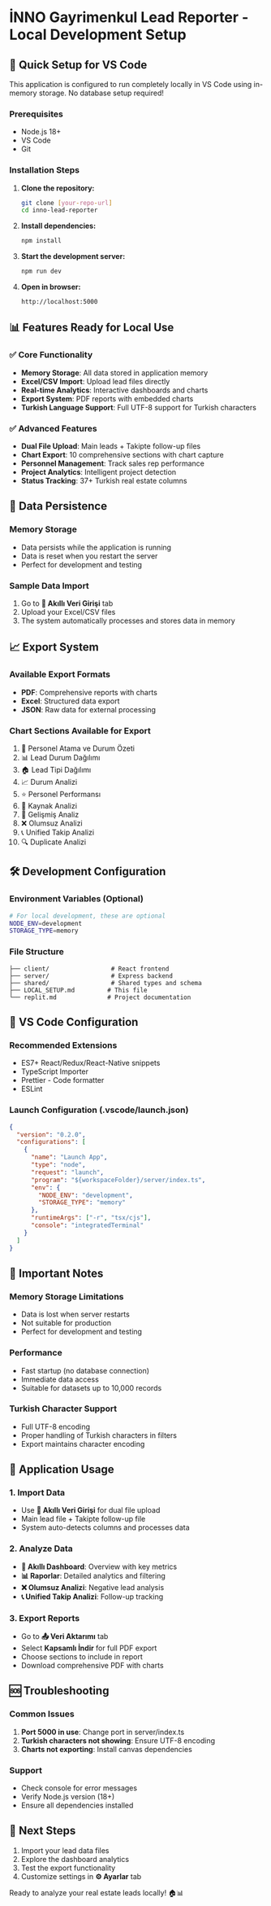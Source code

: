 # İNNO Gayrimenkul Lead Reporter - Local Development Setup

## 🚀 Quick Setup for VS Code

This application is configured to run completely locally in VS Code using in-memory storage. No database setup required!

### Prerequisites
- Node.js 18+ 
- VS Code
- Git

### Installation Steps

1. **Clone the repository:**
   ```bash
   git clone [your-repo-url]
   cd inno-lead-reporter
   ```

2. **Install dependencies:**
   ```bash
   npm install
   ```

3. **Start the development server:**
   ```bash
   npm run dev
   ```

4. **Open in browser:**
   ```
   http://localhost:5000
   ```

## 📊 Features Ready for Local Use

### ✅ Core Functionality
- **Memory Storage**: All data stored in application memory
- **Excel/CSV Import**: Upload lead files directly
- **Real-time Analytics**: Interactive dashboards and charts
- **Export System**: PDF reports with embedded charts
- **Turkish Language Support**: Full UTF-8 support for Turkish characters

### ✅ Advanced Features
- **Dual File Upload**: Main leads + Takipte follow-up files
- **Chart Export**: 10 comprehensive sections with chart capture
- **Personnel Management**: Track sales rep performance
- **Project Analytics**: Intelligent project detection
- **Status Tracking**: 37+ Turkish real estate columns

## 💾 Data Persistence

### Memory Storage
- Data persists while the application is running
- Data is reset when you restart the server
- Perfect for development and testing

### Sample Data Import
1. Go to **🧠 Akıllı Veri Girişi** tab
2. Upload your Excel/CSV files
3. The system automatically processes and stores data in memory

## 📈 Export System

### Available Export Formats
- **PDF**: Comprehensive reports with charts
- **Excel**: Structured data export
- **JSON**: Raw data for external processing

### Chart Sections Available for Export
1. 👥 Personel Atama ve Durum Özeti
2. 📊 Lead Durum Dağılımı  
3. 🏠 Lead Tipi Dağılımı
4. 📈 Durum Analizi
5. ⭐ Personel Performansı
6. 🎯 Kaynak Analizi
7. 🧠 Gelişmiş Analiz
8. ❌ Olumsuz Analizi
9. 📞 Unified Takip Analizi
10. 🔍 Duplicate Analizi

## 🛠️ Development Configuration

### Environment Variables (Optional)
```bash
# For local development, these are optional
NODE_ENV=development
STORAGE_TYPE=memory
```

### File Structure
```
├── client/                 # React frontend
├── server/                 # Express backend
├── shared/                 # Shared types and schema
├── LOCAL_SETUP.md         # This file
└── replit.md              # Project documentation
```

## 🔧 VS Code Configuration

### Recommended Extensions
- ES7+ React/Redux/React-Native snippets
- TypeScript Importer
- Prettier - Code formatter
- ESLint

### Launch Configuration (.vscode/launch.json)
```json
{
  "version": "0.2.0",
  "configurations": [
    {
      "name": "Launch App",
      "type": "node",
      "request": "launch",
      "program": "${workspaceFolder}/server/index.ts",
      "env": {
        "NODE_ENV": "development",
        "STORAGE_TYPE": "memory"
      },
      "runtimeArgs": ["-r", "tsx/cjs"],
      "console": "integratedTerminal"
    }
  ]
}
```

## 🚨 Important Notes

### Memory Storage Limitations
- Data is lost when server restarts
- Not suitable for production
- Perfect for development and testing

### Performance
- Fast startup (no database connection)
- Immediate data access
- Suitable for datasets up to 10,000 records

### Turkish Character Support
- Full UTF-8 encoding
- Proper handling of Turkish characters in filters
- Export maintains character encoding

## 📱 Application Usage

### 1. Import Data
- Use **🧠 Akıllı Veri Girişi** for dual file upload
- Main lead file + Takipte follow-up file
- System auto-detects columns and processes data

### 2. Analyze Data
- **🧠 Akıllı Dashboard**: Overview with key metrics
- **📊 Raporlar**: Detailed analytics and filtering
- **❌ Olumsuz Analizi**: Negative lead analysis
- **📞 Unified Takip Analizi**: Follow-up tracking

### 3. Export Reports
- Go to **📤 Veri Aktarımı** tab
- Select **Kapsamlı İndir** for full PDF export
- Choose sections to include in report
- Download comprehensive PDF with charts

## 🆘 Troubleshooting

### Common Issues
1. **Port 5000 in use**: Change port in server/index.ts
2. **Turkish characters not showing**: Ensure UTF-8 encoding
3. **Charts not exporting**: Install canvas dependencies

### Support
- Check console for error messages
- Verify Node.js version (18+)
- Ensure all dependencies installed

## 🎯 Next Steps

1. Import your lead data files
2. Explore the dashboard analytics
3. Test the export functionality
4. Customize settings in **⚙️ Ayarlar** tab

Ready to analyze your real estate leads locally! 🏠📊